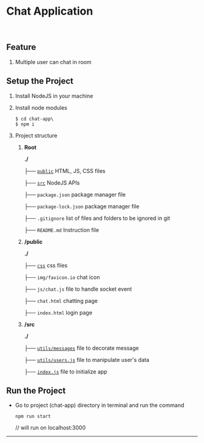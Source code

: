 # Chat Application
<br/>

## Feature

1. Multiple user can chat in room

## Setup the Project

1. Install NodeJS in your machine

2. Install node modules

   ```
   $ cd chat-app\
   $ npm i
   ```
   
3. Project structure

    1. **Root**

       **./**

       ├── <u>`public`</u> HTML, JS, CSS files
       
       ├── <u>`src`</u> NodeJS APIs

       ├── `package.json` package manager file

       ├── `package-lock.json` package manager file

       ├── `.gitignore` list of files and folders to be ignored in git

       ├── `README.md` Instruction file
    
    2. **/public**
        
        **./**

       ├── <u>`css`</u> css files 

       ├── `img/favicon.io` chat icon

       ├── `js/chat.js` file to handle socket event
       
       ├── `chat.html` chatting page

       ├── `index.html` login page
    
    3. **/src**

       **./**
       
       ├── <u>`utils/messages`</u> file to decorate message

       ├── <u>`utils/users.js`</u> file to manipulate user's data

       ├── <u>`index.js`</u> file to initialize app
        

## Run the Project

* Go to project (chat-app) directory in terminal and run the command

   ```
   npm run start 
   ```

  // will run on localhost:3000

<hr>
